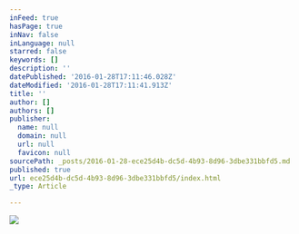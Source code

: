 ```yaml
---
inFeed: true
hasPage: true
inNav: false
inLanguage: null
starred: false
keywords: []
description: ''
datePublished: '2016-01-28T17:11:46.028Z'
dateModified: '2016-01-28T17:11:41.913Z'
title: ''
author: []
authors: []
publisher:
  name: null
  domain: null
  url: null
  favicon: null
sourcePath: _posts/2016-01-28-ece25d4b-dc5d-4b93-8d96-3dbe331bbfd5.md
published: true
url: ece25d4b-dc5d-4b93-8d96-3dbe331bbfd5/index.html
_type: Article

---
```

![](https://the-grid-user-content.s3-us-west-2.amazonaws.com/602fce5f-118d-4004-b7b1-660ab13ca396.jpg)